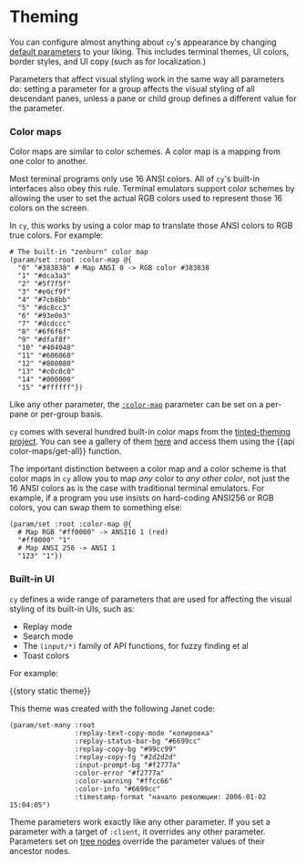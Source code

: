 # Theming

You can configure almost anything about `cy`'s appearance by changing [default parameters](/default-parameters.md) to your liking. This includes terminal themes, UI colors, border styles, and UI copy (such as for localization.)

Parameters that affect visual styling work in the same way all parameters do: setting a parameter for a group affects the visual styling of all descendant panes, unless a pane or child group defines a different value for the parameter.

### Color maps

Color maps are similar to color schemes. A color map is a mapping from one color to another.

Most terminal programs only use 16 ANSI colors. All of `cy`'s built-in interfaces also obey this rule. Terminal emulators support color schemes by allowing the user to set the actual RGB colors used to represent those 16 colors on the screen.

In `cy`, this works by using a color map to translate those ANSI colors to RGB true colors. For example:

```janet
# The built-in "zenburn" color map
(param/set :root :color-map @{
  "0" "#383838" # Map ANSI 0 -> RGB color #383838
  "1" "#dca3a3"
  "2" "#5f7f5f"
  "3" "#e0cf9f"
  "4" "#7cb8bb"
  "5" "#dc8cc3"
  "6" "#93e0e3"
  "7" "#dcdccc"
  "8" "#6f6f6f"
  "9" "#dfaf8f"
  "10" "#404040"
  "11" "#606060"
  "12" "#808080"
  "13" "#c0c0c0"
  "14" "#000000"
  "15" "#ffffff"})
```

Like any other parameter, the [`:color-map`](/default-parameters.md#color-map) parameter can be set on a per-pane or per-group basis.

`cy` comes with several hundred built-in color maps from the [tinted-theming project](https://github.com/tinted-theming/home). You can see a gallery of them [here](https://tinted-theming.github.io/base16-gallery/) and access them using the {{api color-maps/get-all}} function.

The important distinction between a color map and a color scheme is that color maps in `cy` allow you to map _any_ color to _any other color_, not just the 16 ANSI colors as is the case with traditional terminal emulators. For example, if a program you use insists on hard-coding ANSI256 or RGB colors, you can swap them to something else:

```janet
(param/set :root :color-map @{
  # Map RGB "#ff0000" -> ANSI16 1 (red)
  "#ff0000" "1"
  # Map ANSI 256 -> ANSI 1
  "123" "1"})
```

### Built-in UI

`cy` defines a wide range of parameters that are used for affecting the visual styling of its built-in UIs, such as:

- Replay mode
- Search mode
- The `(input/*)` family of API functions, for fuzzy finding et al
- Toast colors

For example:

{{story static theme}}

This theme was created with the following Janet code:

```janet
(param/set-many :root
                :replay-text-copy-mode "копировка"
                :replay-status-bar-bg "#6699cc"
                :replay-copy-bg "#99cc99"
                :replay-copy-fg "#2d2d2d"
                :input-prompt-bg "#f2777a"
                :color-error "#f2777a"
                :color-warning "#ffcc66"
                :color-info "#6699cc"
                :timestamp-format "начало революции: 2006-01-02 15:04:05")
```

Theme parameters work exactly like any other parameter. If you set a parameter with a target of `:client`, it overrides any other parameter. Parameters set on [tree nodes](/groups-and-panes.md#groups) override the parameter values of their ancestor nodes.
